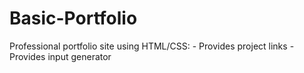 # Basic-Portfolio
Professional portfolio site using HTML/CSS:
    - Provides project links
    - Provides input generator